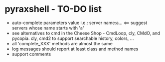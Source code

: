 pyraxshell - TO-DO list
======

* auto-complete parameters value
  i.e.: server name:a<TAB>... <== suggest servers whose name starts with 'a'
* see alternatives to cmd in the Cheese Shop - CmdLoop, cly, CMdO, and pycopia. cly, cmd2 to support
  searchable history, colors, ...
* all 'complete_XXX' methods are almost the same
* log messages should report at least class and method names
* support comments